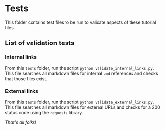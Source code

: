 # Tests

This folder contains test files to be run to validate aspects of these tutorial files.

## List of validation tests

### Internal links

From this `tests` folder, run the script `python validate_internal_links.py`.  This file searches all markdown files for internal `.md` references and checks that those files exist.

### External links

From this `tests` folder, run the script `python validate_external_links.py`.  This file searches all markdown files for external URLs and checks for a 200 status code using the `requests` library.

*That's all folks!*
